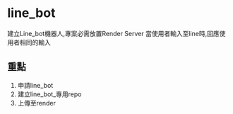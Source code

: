 # line_bot
建立Line_bot機器人,專案必需放置Render Server
當使用者輸入至line時,回應使用者相同的輸入
## 重點
1. 申請line_bot
2. 建立line_bot_專用repo
3. 上傳至render
